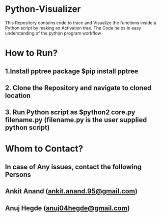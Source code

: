 # Python-Visualizer
This Repository contains code to trace and Visualize the functions inside a Python script by making an Activation tree.
The Code helps in easy understanding of the python program workflow


# How to Run?
## 1.Install pptree package $pip install pptree
## 2. Clone the Repository and navigate to cloned location
## 3. Run Python script as $python2 core.py filename.py  (filename.py is the user supplied python script) 


# Whom to Contact?
## In case of Any issues, contact the following Persons
## Ankit Anand (ankit.anand.95@gmail.com)
## Anuj Hegde (anuj04hegde@gmail.com)
